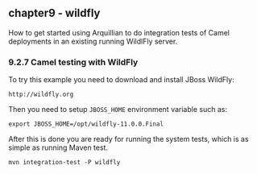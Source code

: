 chapter9 - wildfly
------------------

How to get started using Arquillian to do integration tests of Camel deployments in an existing running WildlFly server.

### 9.2.7 Camel testing with WildFly

To try this example you need to download and install JBoss WildFly:

    http://wildfly.org

Then you need to setup `JBOSS_HOME` environment variable such as:

    export JBOSS_HOME=/opt/wildfly-11.0.0.Final

After this is done you are ready for running the system tests, which is as simple as running Maven test.

    mvn integration-test -P wildfly

